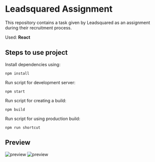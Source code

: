 # Leadsquared Assignment
This repository contains a task given by Leadsquared as an assignment during their recruitment process.

Used: **React**

## Steps to use project

Install dependencies using:

```
npm install
```

Run script for development server:

```
npm start
```

Run script for creating a build:

```
npm build
```

Run script for using production build:

```
npm run shortcut
```

## Preview

<img src="https://giphy.com/embed/mq8iY46p3Eybv4y9Aq" alt="preview" />

<img src="https://giphy.com/embed/mq8iY46p3Eybv4y9Aq" alt="preview" />